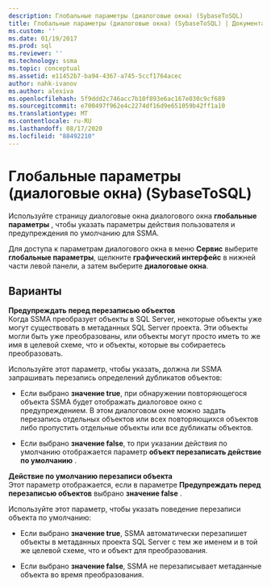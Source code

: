 ```yaml
---
description: Глобальные параметры (диалоговые окна) (SybaseToSQL)
title: Глобальные параметры (диалоговые окна) (SybaseToSQL) | Документация Майкрософт
ms.custom: ''
ms.date: 01/19/2017
ms.prod: sql
ms.reviewer: ''
ms.technology: ssma
ms.topic: conceptual
ms.assetid: e11452b7-ba94-4367-a745-5ccf1764acec
author: nahk-ivanov
ms.author: alexiva
ms.openlocfilehash: 5f9ddd2c746acc7b10f893e6ac167e030c9cf689
ms.sourcegitcommit: e700497f962e4c2274df16d9e651059b42ff1a10
ms.translationtype: MT
ms.contentlocale: ru-RU
ms.lasthandoff: 08/17/2020
ms.locfileid: "88492210"
---
```

# <a name="global-settings-dialogs--sybasetosql"></a>Глобальные параметры (диалоговые окна) (SybaseToSQL)
Используйте страницу диалоговые окна диалогового окна **глобальные параметры** , чтобы указать параметры действия пользователя и предупреждения по умолчанию для SSMA.  
  
Для доступа к параметрам диалогового окна в меню **Сервис** выберите **глобальные параметры**, щелкните **графический интерфейс** в нижней части левой панели, а затем выберите **диалоговые окна**.  
  
## <a name="options"></a>Варианты  
**Предупреждать перед перезаписью объектов**  
Когда SSMA преобразует объекты в SQL Server, некоторые объекты уже могут существовать в метаданных SQL Server проекта. Эти объекты могли быть уже преобразованы, или объекты могут просто иметь то же имя в целевой схеме, что и объекты, которые вы собираетесь преобразовать.  
  
Используйте этот параметр, чтобы указать, должна ли SSMA запрашивать перезапись определений дубликатов объектов:  
  
-   Если выбрано **значение true**, при обнаружении повторяющегося объекта SSMA будет отображать диалоговое окно с предупреждением. В этом диалоговом окне можно задать перезапись отдельных объектов или всех повторяющихся объектов либо пропустить отдельные объекты или все дубликаты объектов.  
  
-   Если выбрано **значение false**, то при указании действия по умолчанию отображается параметр **объект перезаписать действие по умолчанию** .  
  
**Действие по умолчанию перезаписи объекта**  
Этот параметр отображается, если в параметре **Предупреждать перед перезаписью объектов** выбрано **значение false** .  
  
Используйте этот параметр, чтобы указать поведение перезаписи объекта по умолчанию:  
  
-   Если выбрано **значение true**, SSMA автоматически перезапишет объекты в метаданных проекта SQL Server с тем же именем и в той же целевой схеме, что и объект для преобразования.  
  
-   Если выбрано **значение false**, SSMA не перезаписывает метаданные объекта во время преобразования.  
  
